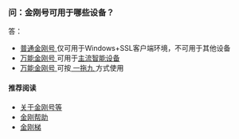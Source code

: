 ### 问：金刚号可用于哪些设备？

答：

- [ 普通金刚号 ](https://a2zitpro.github.io/web/普通金刚号)仅可用于Windows+SSL客户端环境，不可用于其他设备
- [ 万能金刚号 ](https://a2zitpro.github.io/web/万能金刚号)可用于[主流智能设备](https://a2zitpro.github.io/web/multipurposekkid)
- [ 万能金刚号 ](https://a2zitpro.github.io/web/万能金刚号)可按[ 一拖九 ](https://a2zitpro.github.io/web/onefornine)方式使用

#### 推荐阅读

- [关于金刚号等](https://a2zitpro.github.io/web/列表-金刚号及相关问题)
- [金刚帮助](https://a2zitpro.github.io/web/list_helpkkvpn)
- [金刚梯](https://a2zitpro.github.io/web/dlb)
